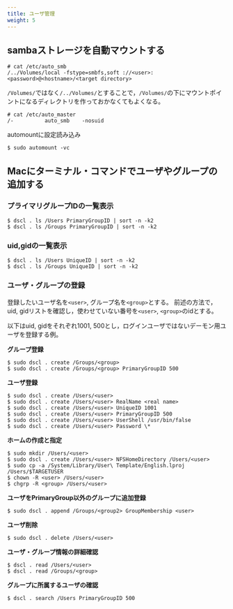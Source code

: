 ```yaml
---
title: ユーザ管理
weight: 5
---
```



## sambaストレージを自動マウントする

```
# cat /etc/auto_smb
/../Volumes/local -fstype=smbfs,soft ://<user>:<password>@<hostname>/<target directory> 
```
`/Volumes/`ではなく`/../Volumes/`とすることで，`/Volumes/`の下にマウントポイントになるディレクトリを作っておかなくてもよくなる。

```
# cat /etc/auto_master
/-			auto_smb	-nosuid
```
automountに設定読み込み
```
$ sudo automount -vc
```


## Macにターミナル・コマンドでユーザやグループの追加する


### プライマリグループIDの一覧表示
```
$ dscl . ls /Users PrimaryGroupID | sort -n -k2
$ dscl . ls /Groups PrimaryGroupID | sort -n -k2
```

### uid,gidの一覧表示

```
$ dscl . ls /Users UniqueID | sort -n -k2
$ dscl . ls /Groups UniqueID | sort -n -k2
```

### ユーザ・グループの登録

登録したいユーザ名を`<user>`, グループ名を`<group>`とする。
前述の方法で，uid, gidリストを確認し，使わせていない番号を`<user>`, `<group>`のidとする。

以下はuid, gidをそれぞれ1001, 500とし，ログインユーザではないデーモン用ユーザを登録する例。

**グループ登録**
```
$ sudo dscl . create /Groups/<group>
$ sudo dscl . create /Groups/<group> PrimaryGroupID 500
```

**ユーザ登録**
```
$ sudo dscl . create /Users/<user>
$ sudo dscl . create /Users/<user> RealName <real name>
$ sudo dscl . create /Users/<user> UniqueID 1001
$ sudo dscl . create /Users/<user> PrimaryGroupID 500
$ sudo dscl . create /Users/<user> UserShell /usr/bin/false
$ sudo dscl . create /Users/<user> Password \*
```

**ホームの作成と指定**
```
$ sudo mkdir /Users/<user>
$ sudo dscl . create /Users/<user> NFSHomeDirectory /Users/<user>
$ sudo cp -a /System/Library/User\ Template/English.lproj /Users/$TARGETUSER
$ chown -R <user> /Users/<user>
$ chgrp -R <group> /Users/<user>
```

**ユーザをPrimaryGroup以外のグループに追加登録**
```
$ sudo dscl . append /Groups/<group2> GroupMembership <user>
```

**ユーザ削除**
```
$ sudo dscl . delete /Users/<user>
```

**ユーザ・グループ情報の詳細確認**
```
$ dscl . read /Users/<user>
$ dscl . read /Groups/<group>
```

**グループに所属するユーザの確認**
```
$ dscl . search /Users PrimaryGroupID 500
```